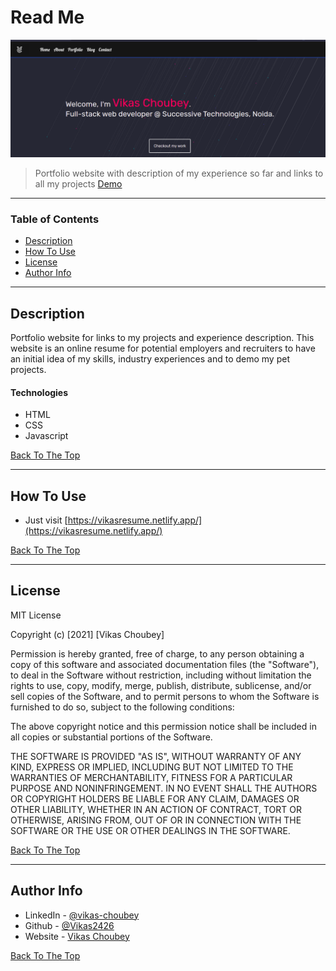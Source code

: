 # Read Me
![Project Image](images/portfolio.png)

> Portfolio website with description of my experience so far and links to all my projects [Demo](https://vikasresume.netlify.app/)
---

### Table of Contents

- [Description](#description)
- [How To Use](#how-to-use)
- [License](#license)
- [Author Info](#author-info)

---

## Description

Portfolio website for links to my projects and experience description. This website is an online resume for potential employers and recruiters to have an initial idea of my skills, industry experiences and to demo my pet projects.

#### Technologies

- HTML
- CSS
- Javascript

[Back To The Top](#read-me)

---

## How To Use

- Just visit [https://vikasresume.netlify.app/](https://vikasresume.netlify.app/)

[Back To The Top](#read-me)

---

## License

MIT License

Copyright (c) [2021] [Vikas Choubey]

Permission is hereby granted, free of charge, to any person obtaining a copy
of this software and associated documentation files (the "Software"), to deal
in the Software without restriction, including without limitation the rights
to use, copy, modify, merge, publish, distribute, sublicense, and/or sell
copies of the Software, and to permit persons to whom the Software is
furnished to do so, subject to the following conditions:

The above copyright notice and this permission notice shall be included in all
copies or substantial portions of the Software.

THE SOFTWARE IS PROVIDED "AS IS", WITHOUT WARRANTY OF ANY KIND, EXPRESS OR
IMPLIED, INCLUDING BUT NOT LIMITED TO THE WARRANTIES OF MERCHANTABILITY,
FITNESS FOR A PARTICULAR PURPOSE AND NONINFRINGEMENT. IN NO EVENT SHALL THE
AUTHORS OR COPYRIGHT HOLDERS BE LIABLE FOR ANY CLAIM, DAMAGES OR OTHER
LIABILITY, WHETHER IN AN ACTION OF CONTRACT, TORT OR OTHERWISE, ARISING FROM,
OUT OF OR IN CONNECTION WITH THE SOFTWARE OR THE USE OR OTHER DEALINGS IN THE
SOFTWARE.

[Back To The Top](#read-me)

---

## Author Info

- LinkedIn - [@vikas-choubey](https://www.linkedin.com/in/vikas-choubey/)
- Github - [@Vikas2426](https://github.com/Vikas2426)
- Website - [Vikas Choubey](https://vikasresume.netlify.app/)


[Back To The Top](#read-me)

